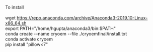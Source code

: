 To install<br>
<br>
wget https://repo.anaconda.com/archive/Anaconda3-2019.10-Linux-x86_64.sh<br>
export PATH="/home/hgupta/anaconda3/bin:$PATH"<br>
conda create --name cryoem --file ./cryoemfinal/install.txt<br>
conda activate cryoem<br>
pip install "pillow<7"<br>


